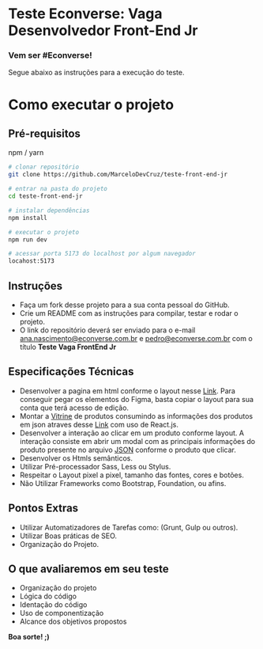 # Teste Econverse: Vaga Desenvolvedor Front-End Jr

### Vem ser #Econverse!

Segue abaixo as instruções para a execução do teste.

# Como executar o projeto

## Pré-requisitos

npm / yarn

```bash
# clonar repositório
git clone https://github.com/MarceloDevCruz/teste-front-end-jr

# entrar na pasta do projeto
cd teste-front-end-jr

# instalar dependências
npm install

# executar o projeto
npm run dev

# acessar porta 5173 do localhost por algum navegador
locahost:5173
```

## Instruções

- Faça um fork desse projeto para a sua conta pessoal do GitHub.
- Crie um README com as instruções para compilar, testar e rodar o projeto.
- O link do repositório deverá ser enviado para o e-mail ana.nascimento@econverse.com.br e pedro@econverse.com.br com o título **Teste Vaga FrontEnd Jr**

## Especificações Técnicas

- Desenvolver a pagina em html conforme o layout nesse [Link](https://www.figma.com/file/rWnzPeoxgynuNPsJjV0VmV/Teste-Front-End-Jr?node-id=0%3A1). Para conseguir pegar os elementos do Figma, basta copiar o layout para sua conta que terá acesso de edição.
- Montar a [Vitrine](https://app.econverse.com.br/teste-front-end/junior/tecnologia/layout/vitrine-produtos.png) de produtos consumindo as informações dos produtos em json atraves desse [Link](https://app.econverse.com.br/teste-front-end/junior/tecnologia/lista-produtos/produtos.json) com uso de React.js.
- Desenvolver a interação ao clicar em um produto conforme layout. A interação consiste em abrir um modal com as principais informações do produto presente no arquivo [JSON](https://app.econverse.com.br/teste-front-end/junior/tecnologia/lista-produtos/produtos.json) conforme o produto que clicar.
- Desenvolver os Htmls semânticos.
- Utilizar Pré-processador Sass, Less ou Stylus.
- Respeitar o Layout pixel a pixel, tamanho das fontes, cores e botões.
- Não Utilizar Frameworks como Bootstrap, Foundation, ou afins.

## Pontos Extras

- Utilizar Automatizadores de Tarefas como: (Grunt, Gulp ou outros).
- Utilizar Boas práticas de SEO.
- Organização do Projeto.

## O que avaliaremos em seu teste

- Organização do projeto
- Lógica do código
- Identação do código
- Uso de componentização
- Alcance dos objetivos propostos

**Boa sorte! ;)**
